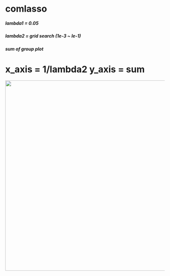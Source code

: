 # comlasso

##### lambda1 = 0.05  
##### lambda2  = grid search (1e-3 ~ le-1)

##### sum of group plot 
x_axis = 1/lambda2
y_axis = sum
=======================
<img width = "600" src = https://user-images.githubusercontent.com/37679460/48135572-a72b8900-e2e0-11e8-9a5b-8faef06e77e2.png>

